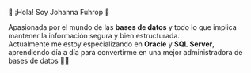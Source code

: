 🌸 ¡Hola! Soy Johanna Fuhrop 🌸  

Apasionada por el mundo de las **bases de datos** y todo lo que implica mantener la información segura y bien estructurada.  
Actualmente me estoy especializando en **Oracle** y **SQL Server**,  
aprendiendo día a día para convertirme en una mejor administradora de bases de datos 💪✨
